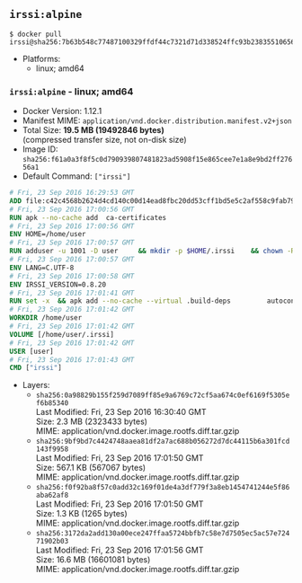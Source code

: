 ## `irssi:alpine`

```console
$ docker pull irssi@sha256:7b63b548c77487100329ffdf44c7321d71d338524ffc93b238355106566ba1e3
```

-	Platforms:
	-	linux; amd64

### `irssi:alpine` - linux; amd64

-	Docker Version: 1.12.1
-	Manifest MIME: `application/vnd.docker.distribution.manifest.v2+json`
-	Total Size: **19.5 MB (19492846 bytes)**  
	(compressed transfer size, not on-disk size)
-	Image ID: `sha256:f61a0a3f8f5c0d790939807481823ad5908f15e865cee7e1a8e9bd2ff27656a1`
-	Default Command: `["irssi"]`

```dockerfile
# Fri, 23 Sep 2016 16:29:53 GMT
ADD file:c42c4568b2624d4cd140c00d14ead8fbc20dd53cff1bd5e5c2af558c9fab79b2 in / 
# Fri, 23 Sep 2016 17:00:56 GMT
RUN apk --no-cache add 	ca-certificates
# Fri, 23 Sep 2016 17:00:56 GMT
ENV HOME=/home/user
# Fri, 23 Sep 2016 17:00:57 GMT
RUN adduser -u 1001 -D user 	&& mkdir -p $HOME/.irssi 	&& chown -R user:user $HOME
# Fri, 23 Sep 2016 17:00:57 GMT
ENV LANG=C.UTF-8
# Fri, 23 Sep 2016 17:00:58 GMT
ENV IRSSI_VERSION=0.8.20
# Fri, 23 Sep 2016 17:01:41 GMT
RUN set -x 	&& apk add --no-cache --virtual .build-deps 		autoconf 		automake 		gcc 		glib-dev 		gnupg 		libc-dev 		libtool 		lynx 		make 		ncurses-dev 		openssl-dev 		perl-dev 		pkgconf 	&& wget "https://github.com/irssi/irssi/releases/download/${IRSSI_VERSION}/irssi-${IRSSI_VERSION}.tar.xz" -O /tmp/irssi.tar.xz 	&& wget "https://github.com/irssi/irssi/releases/download/${IRSSI_VERSION}/irssi-${IRSSI_VERSION}.tar.xz.asc" -O /tmp/irssi.tar.xz.asc 	&& export GNUPGHOME="$(mktemp -d)" 	&& gpg --keyserver ha.pool.sks-keyservers.net --recv-keys 7EE65E3082A5FB06AC7C368D00CCB587DDBEF0E1 	&& gpg --batch --verify /tmp/irssi.tar.xz.asc /tmp/irssi.tar.xz 	&& rm -r "$GNUPGHOME" /tmp/irssi.tar.xz.asc 	&& mkdir -p /usr/src 	&& tar -xJf /tmp/irssi.tar.xz -C /usr/src 	&& rm /tmp/irssi.tar.xz 	&& cd /usr/src/irssi-$IRSSI_VERSION 	&& ./configure 		--enable-true-color 		--with-bot 		--with-proxy 		--with-socks 	&& make -j$(getconf _NPROCESSORS_ONLN) 	&& make install 	&& rm -rf /usr/src/irssi-$IRSSI_VERSION 	&& runDeps="$( 		scanelf --needed --nobanner --recursive /usr/local 			| awk '{ gsub(/,/, "\nso:", $2); print "so:" $2 }' 			| sort -u 			| xargs -r apk info --installed 			| sort -u 	)" 	&& apk add --no-cache --virtual .irssi-rundeps $runDeps perl-libwww 	&& apk del .build-deps
# Fri, 23 Sep 2016 17:01:42 GMT
WORKDIR /home/user
# Fri, 23 Sep 2016 17:01:42 GMT
VOLUME [/home/user/.irssi]
# Fri, 23 Sep 2016 17:01:42 GMT
USER [user]
# Fri, 23 Sep 2016 17:01:43 GMT
CMD ["irssi"]
```

-	Layers:
	-	`sha256:0a98829b155f259d7089ff85e9a6769c72cf5aa674c0ef6169f5305ef6b85340`  
		Last Modified: Fri, 23 Sep 2016 16:30:40 GMT  
		Size: 2.3 MB (2323433 bytes)  
		MIME: application/vnd.docker.image.rootfs.diff.tar.gzip
	-	`sha256:9bf9bd7c4424748aaea81df2a7ac688b056272d7dc44115b6a301fcd143f9958`  
		Last Modified: Fri, 23 Sep 2016 17:01:50 GMT  
		Size: 567.1 KB (567067 bytes)  
		MIME: application/vnd.docker.image.rootfs.diff.tar.gzip
	-	`sha256:f0f92ba8f57c0add32c169f01de4a3df779f3a8eb1454741244e5f86aba62af8`  
		Last Modified: Fri, 23 Sep 2016 17:01:50 GMT  
		Size: 1.3 KB (1265 bytes)  
		MIME: application/vnd.docker.image.rootfs.diff.tar.gzip
	-	`sha256:3172da2add130a00ece247ffaa5724bbfb7c58e7d7505ec5ac57e72471902b03`  
		Last Modified: Fri, 23 Sep 2016 17:01:56 GMT  
		Size: 16.6 MB (16601081 bytes)  
		MIME: application/vnd.docker.image.rootfs.diff.tar.gzip
